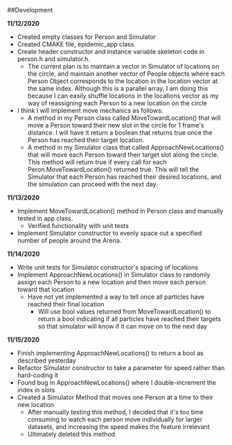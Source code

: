 ##Development

**11/12/2020**
* Created empty classes for Person and Simulator
* Created CMAKE file, epidemic_app class
* Create header constructor and instance variable skeleton code in person.h and simulator.h.
    * The current plan is to maintain a vector in Simulator of locations on the circle, and maintain
    another vector of People objects where each Person Object corresponds to the location in the location
    vector at the same index. Although this is a parallel array, I am doing this because I can easily shuffle
    locations in the locations vector as my way of reassigning each Person to a new location on the circle
* I think I will implement move mechanics as follows:
    * A method in my Person class called MoveTowardLocation() that will move a Person toward their
new slot in the circle for 1 frame's distance. I will have it return a boolean that returns true once the Person
 has reached their target location.
    * A method in my Simulator class that called ApproachNewLocations() that will move each Person toward their
    target slot along the circle. This method will return true if every call for each Peron.MoveTowardLocation()
    returned true. This will tell the Simulator that each Person has reached their desired locations,
    and the simulation can proceed with the next day.
 
 **11/13/2020**
 * Implement MoveTowardLocation() method in Person class and manually tested in app class.
    * Verified functionality with unit tests
 * Implement Simulator constructor to evenly space out a specified number of people around the Arena.
 
 **11/14/2020**
 * Write unit tests for Simulator constructor's spacing of locations
 * Implement ApproachNewLocations() in Simulator
 class to randomly assign each Person to a new location and then move each person toward that location
    * Have not yet implemented a way to tell once all particles have reached their final location
        * Will use bool values returned from MoveTowardLocation() to return a bool indicating if all particles have
        reached their targets so that simulator will know if it can move on to the next day
        
 **11/15/2020**
 * Finish implementing ApproachNewLocations() to return a bool as described yesterday
 * Refactor Simulator constructor to take a parameter for speed rather than hard-coding it
 * Found bug in ApproachNewLocations() where I double-increment the index in slots
 * Created a Simulator Method that moves one Person at a time to their new location
    * After manually testing this method, I decided that it's too time consuming to watch
    each person move individually for larger datasets, and increasing the speed makes the feature irrelevant
    * Ultimately deleted this method